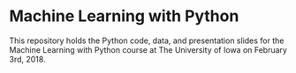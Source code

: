 # Machine Learning with Python
This repository holds the Python code, data, and presentation slides for the Machine Learning with Python course at The University of Iowa on February 3rd, 2018. 

